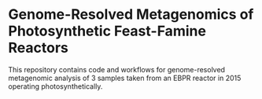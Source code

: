 # Genome-Resolved Metagenomics of Photosynthetic Feast-Famine Reactors 

This repository contains code and workflows for genome-resolved metagenomic analysis of 3 samples taken from an EBPR reactor in 2015 operating photosynthetically.
